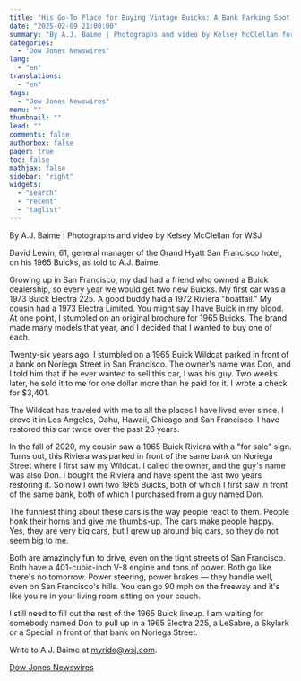 ```yaml
---
title: "His Go-To Place for Buying Vintage Buicks: A Bank Parking Spot — WSJ"
date: "2025-02-09 21:00:00"
summary: "By A.J. Baime | Photographs and video by Kelsey McClellan for WSJDavid Lewin, 61, general manager of the Grand Hyatt San Francisco hotel, on his 1965 Buicks, as told to A.J. Baime.Growing up in San Francisco, my dad had a friend who owned a Buick dealership, so every year we..."
categories:
  - "Dow Jones Newswires"
lang:
  - "en"
translations:
  - "en"
tags:
  - "Dow Jones Newswires"
menu: ""
thumbnail: ""
lead: ""
comments: false
authorbox: false
pager: true
toc: false
mathjax: false
sidebar: "right"
widgets:
  - "search"
  - "recent"
  - "taglist"
---
```


By A.J. Baime | Photographs and video by Kelsey McClellan for WSJ

David Lewin, 61, general manager of the Grand Hyatt San Francisco hotel, on his 1965 Buicks, as told to A.J. Baime.

Growing up in San Francisco, my dad had a friend who owned a Buick dealership, so every year we would get two new Buicks. My first car was a 1973 Buick Electra 225. A good buddy had a 1972 Riviera "boattail." My cousin had a 1973 Electra Limited. You might say I have Buick in my blood. At one point, I stumbled on an original brochure for 1965 Buicks. The brand made many models that year, and I decided that I wanted to buy one of each.

Twenty-six years ago, I stumbled on a 1965 Buick Wildcat parked in front of a bank on Noriega Street in San Francisco. The owner's name was Don, and I told him that if he ever wanted to sell this car, I was his guy. Two weeks later, he sold it to me for one dollar more than he paid for it. I wrote a check for $3,401.

The Wildcat has traveled with me to all the places I have lived ever since. I drove it in Los Angeles, Oahu, Hawaii, Chicago and San Francisco. I have restored this car twice over the past 26 years.

In the fall of 2020, my cousin saw a 1965 Buick Riviera with a "for sale" sign. Turns out, this Riviera was parked in front of the same bank on Noriega Street where I first saw my Wildcat. I called the owner, and the guy's name was also Don. I bought the Riviera and have spent the last two years restoring it. So now I own two 1965 Buicks, both of which I first saw in front of the same bank, both of which I purchased from a guy named Don.

The funniest thing about these cars is the way people react to them. People honk their horns and give me thumbs-up. The cars make people happy. Yes, they are very big cars, but I grew up around big cars, so they do not seem big to me.

Both are amazingly fun to drive, even on the tight streets of San Francisco. Both have a 401-cubic-inch V-8 engine and tons of power. Both go like there's no tomorrow. Power steering, power brakes — they handle well, even on San Francisco's hills. You can go 90 mph on the freeway and it's like you're in your living room sitting on your couch.

I still need to fill out the rest of the 1965 Buick lineup. I am waiting for somebody named Don to pull up in a 1965 Electra 225, a LeSabre, a Skylark or a Special in front of that bank on Noriega Street.

Write to A.J. Baime at myride@wsj.com.

[Dow Jones Newswires](https://www.tradingview.com/news/DJN_DN20250209000332:0/)

